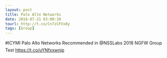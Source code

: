 ```yaml
---
layout: post
title: Palo Alto Networks
date: 2018-07-21 03:00:20
tourl: http://t.co/Cn7zCFVx8y
tags: [Group]
---
```

#ICYMI Palo Alto Networks Recommended in @NSSLabs 2018 NGFW Group Test https://t.co/uYNfxxwnjp